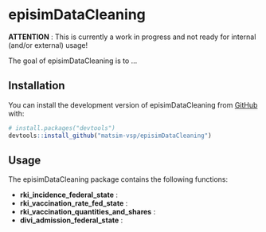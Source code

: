 
<!-- README.md is generated from README.Rmd. Please edit that file -->

# episimDataCleaning

<!-- badges: start -->
<!-- badges: end -->

**ATTENTION** : This is currently a work in progress and not ready for
internal (and/or external) usage!

The goal of episimDataCleaning is to …

## Installation

You can install the development version of episimDataCleaning from
[GitHub](https://github.com/) with:

``` r
# install.packages("devtools")
devtools::install_github("matsim-vsp/episimDataCleaning")
```

## Usage

The episimDataCleaning package contains the following functions:

- **rki_incidence_federal_state** :
- **rki_vaccination_rate_fed_state** :
- **rki_vaccination_quantities_and_shares** :
- **divi_admission_federal_state** :
